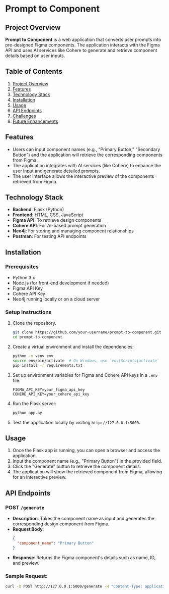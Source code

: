 # Prompt to Component

## Project Overview

**Prompt to Component** is a web application that converts user prompts into pre-designed Figma components. The application interacts with the Figma API and uses AI services like Cohere to generate and retrieve component details based on user inputs.

## Table of Contents
1. [Project Overview](#project-overview)
2. [Features](#features)
3. [Technology Stack](#technology-stack)
4. [Installation](#installation)
5. [Usage](#usage)
6. [API Endpoints](#api-endpoints)
7. [Challenges](#challenges)
8. [Future Enhancements](#future-enhancements)

## Features

- Users can input component names (e.g., "Primary Button," "Secondary Button") and the application will retrieve the corresponding components from Figma.
- The application integrates with AI services (like Cohere) to enhance the user input and generate detailed prompts.
- The user interface allows the interactive preview of the components retrieved from Figma.

## Technology Stack

- **Backend**: Flask (Python)
- **Frontend**: HTML, CSS, JavaScript
- **Figma API**: To retrieve design components
- **Cohere API**: For AI-based prompt generation
- **Neo4j**: For storing and managing component relationships
- **Postman**: For testing API endpoints

## Installation

### Prerequisites
- Python 3.x
- Node.js (for front-end development if needed)
- Figma API Key
- Cohere API Key
- Neo4j running locally or on a cloud server

### Setup Instructions
1. Clone the repository.
    ```bash
    git clone https://github.com/your-username/prompt-to-component.git
    cd prompt-to-component
    ```
2. Create a virtual environment and install the dependencies:
    ```bash
    python -m venv env
    source env/bin/activate  # On Windows, use `env\Scripts\activate`
    pip install -r requirements.txt
    ```
3. Set up environment variables for Figma and Cohere API keys in a `.env` file:
    ```
    FIGMA_API_KEY=your_figma_api_key
    COHERE_API_KEY=your_cohere_api_key
    ```

4. Run the Flask server:
    ```bash
    python app.py
    ```

5. Test the application locally by visiting `http://127.0.0.1:5000`.

## Usage

1. Once the Flask app is running, you can open a browser and access the application.
2. Input the component name (e.g., "Primary Button") in the provided field.
3. Click the "Generate" button to retrieve the component details.
4. The application will show the retrieved component from Figma, allowing for an interactive preview.

## API Endpoints

### POST `/generate`
- **Description**: Takes the component name as input and generates the corresponding design component from Figma.
- **Request Body**:
    ```json
    {
      "component_name": "Primary Button"
    }
    ```
- **Response**: Returns the Figma component's details such as name, ID, and preview.

### Sample Request:
```bash
curl -X POST http://127.0.0.1:5000/generate -H "Content-Type: application/json" -d '{"component_name": "Primary Button"}'
